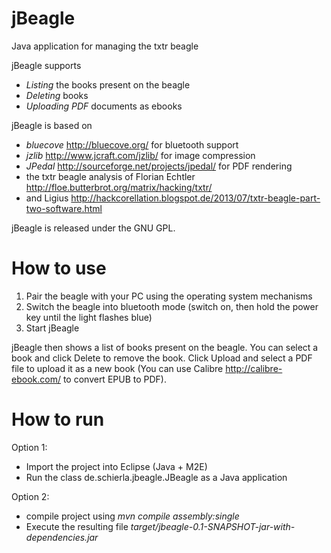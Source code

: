 jBeagle
=======

Java application for managing the txtr beagle

jBeagle supports
- *Listing* the books present on the beagle
- *Deleting* books
- *Uploading PDF* documents as ebooks
 
jBeagle is based on
- *bluecove* http://bluecove.org/ for bluetooth support
- *jzlib* http://www.jcraft.com/jzlib/ for image compression
- *JPedal* http://sourceforge.net/projects/jpedal/ for PDF rendering
- the txtr beagle analysis of Florian Echtler http://floe.butterbrot.org/matrix/hacking/txtr/ 
- and Ligius http://hackcorellation.blogspot.de/2013/07/txtr-beagle-part-two-software.html

jBeagle is released under the GNU GPL.


How to use
==========

1. Pair the beagle with your PC using the operating system mechanisms
2. Switch the beagle into bluetooth mode (switch on, then hold the power key until the light flashes blue)
3. Start jBeagle

jBeagle then shows a list of books present on the beagle. You can select a book and click Delete to remove the book.
Click Upload and select a PDF file to upload it as a new book (You can use Calibre http://calibre-ebook.com/ to convert EPUB to PDF).


How to run
==========

Option 1:
- Import the project into Eclipse (Java + M2E)
- Run the class de.schierla.jbeagle.JBeagle as a Java application

Option 2:
- compile project using *mvn compile assembly:single*
- Execute the resulting file *target/jbeagle-0.1-SNAPSHOT-jar-with-dependencies.jar*
